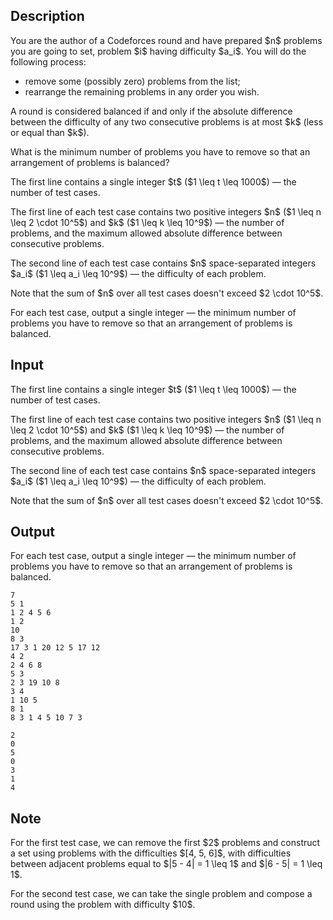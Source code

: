 ## Description

<div><p>You are the author of a Codeforces round and have prepared $n$ problems you are going to set, problem $i$ having difficulty $a_i$. You will do the following process: </p><ul> <li> remove some (possibly zero) problems from the list; </li><li> rearrange the remaining problems in any order you wish. </li></ul><p>A round is considered <span class="tex-font-style-it">balanced</span> if and only if the absolute difference between the difficulty of any two consecutive problems is at most $k$ (less or equal than $k$).</p><p>What is the minimum number of problems you have to remove so that an arrangement of problems is balanced?</p></div><div class="input-specification"><p>The first line contains a single integer $t$ ($1 \leq t \leq 1000$)&nbsp;— the number of test cases.</p><p>The first line of each test case contains two positive integers $n$ ($1 \leq n \leq 2 \cdot 10^5$) and $k$ ($1 \leq k \leq 10^9$)&nbsp;— the number of problems, and the maximum allowed absolute difference between consecutive problems.</p><p>The second line of each test case contains $n$ space-separated integers $a_i$ ($1 \leq a_i \leq 10^9$)&nbsp;— the difficulty of each problem.</p><p>Note that the sum of $n$ over all test cases doesn't exceed $2 \cdot 10^5$.</p></div><div class="output-specification"><p>For each test case, output a single integer&nbsp;— the minimum number of problems you have to remove so that an arrangement of problems is balanced.</p></div>

## Input

<p>The first line contains a single integer $t$ ($1 \leq t \leq 1000$)&nbsp;— the number of test cases.</p><p>The first line of each test case contains two positive integers $n$ ($1 \leq n \leq 2 \cdot 10^5$) and $k$ ($1 \leq k \leq 10^9$)&nbsp;— the number of problems, and the maximum allowed absolute difference between consecutive problems.</p><p>The second line of each test case contains $n$ space-separated integers $a_i$ ($1 \leq a_i \leq 10^9$)&nbsp;— the difficulty of each problem.</p><p>Note that the sum of $n$ over all test cases doesn't exceed $2 \cdot 10^5$.</p>

## Output

<p>For each test case, output a single integer&nbsp;— the minimum number of problems you have to remove so that an arrangement of problems is balanced.</p>





```input1|2,3,6,7,10,11,14,15
7
5 1
1 2 4 5 6
1 2
10
8 3
17 3 1 20 12 5 17 12
4 2
2 4 6 8
5 3
2 3 19 10 8
3 4
1 10 5
8 1
8 3 1 4 5 10 7 3
```




```output1
2
0
5
0
3
1
4
```



## Note

<p>For the first test case, we can remove the first $2$ problems and construct a set using problems with the difficulties $[4, 5, 6]$, with difficulties between adjacent problems equal to $|5 - 4| = 1 \leq 1$ and $|6 - 5| = 1 \leq 1$.</p><p>For the second test case, we can take the single problem and compose a round using the problem with difficulty $10$.</p>
